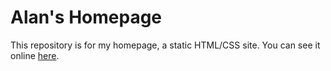 # Alan's Homepage

This repository is for my homepage, a static HTML/CSS site. You can
see it online [here](https://captainalan.github.io).

